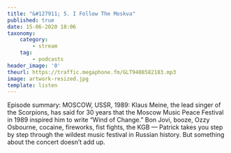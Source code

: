 ```yaml
---
title: "&#127911; 5. I Follow The Moskva"
published: true
date: 15-06-2020 18:06
taxonomy:
    category:
        - stream
    tag:
        - podcasts
header_image: '0'
theurl: https://traffic.megaphone.fm/GLT9408582183.mp3
image: artwork-resized.jpg
template: listen
--- 
```

Episode summary: MOSCOW, USSR, 1989: Klaus Meine, the lead singer of the Scorpions, has said for 30 years that the Moscow Music Peace Festival in 1989 inspired him to write “Wind of Change.” Bon Jovi, booze, Ozzy Osbourne, cocaine, fireworks, fist fights, the KGB — Patrick takes you step by step through the wildest music festival in Russian history. But something about the concert doesn’t add up.
